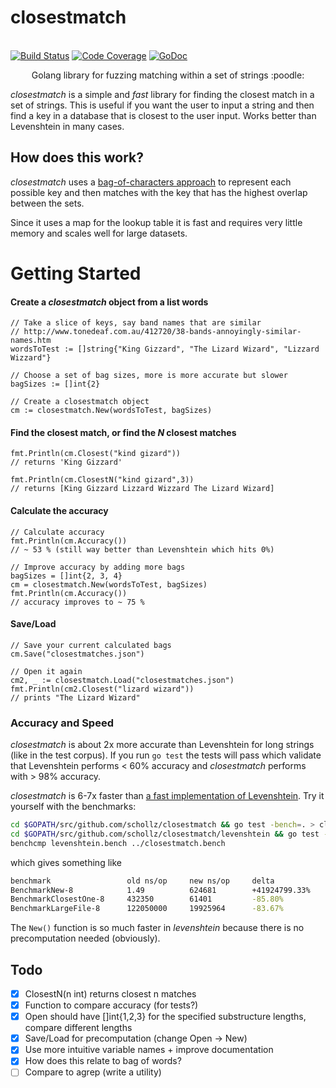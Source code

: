 
<p align="center">
<!--<img
    src="logo.png"
    width="260" height="80" border="0" alt="closestmatch">-->
<h1>closestmatch</h1>
<br>
<a href="https://travis-ci.org/schollz/closestmatch"><img src="https://img.shields.io/travis/schollz/closestmatch.svg?style=flat-square" alt="Build Status"></a>
<a href="http://gocover.io/github.com/schollz/closestmatch"><img src="https://img.shields.io/badge/coverage-98%25-brightgreen.svg?style=flat-square" alt="Code Coverage"></a>
<a href="https://godoc.org/github.com/schollz/closestmatch"><img src="https://img.shields.io/badge/api-reference-blue.svg?style=flat-square" alt="GoDoc"></a>
</p>

<p align="center">Golang library for fuzzing matching within a set of strings :poodle:</a></p>

*closestmatch* is a simple and *fast* library for finding the closest match in a set of strings. This is useful if you want the user to input a string and then find a key in a database that is closest to the user input. Works better than Levenshtein in many cases.

## How does this work?

*closestmatch* uses a [bag-of-characters approach](https://en.wikipedia.org/wiki/Bag-of-words_model) to represent each possible key and then matches with the key that has the highest overlap between the sets.

Since it uses a map for the lookup table it is fast and requires very little memory and scales well for large datasets.

Getting Started
===============

####  Create a *closestmatch* object from a list words

```golang
// Take a slice of keys, say band names that are similar
// http://www.tonedeaf.com.au/412720/38-bands-annoyingly-similar-names.htm
wordsToTest := []string{"King Gizzard", "The Lizard Wizard", "Lizzard Wizzard"}

// Choose a set of bag sizes, more is more accurate but slower
bagSizes := []int{2}

// Create a closestmatch object
cm := closestmatch.New(wordsToTest, bagSizes)
```

#### Find the closest match, or find the *N* closest matches

```golang
fmt.Println(cm.Closest("kind gizard"))
// returns 'King Gizzard'

fmt.Println(cm.ClosestN("kind gizard",3))
// returns [King Gizzard Lizzard Wizzard The Lizard Wizard]
```

#### Calculate the accuracy

```golang
// Calculate accuracy
fmt.Println(cm.Accuracy())
// ~ 53 % (still way better than Levenshtein which hits 0%)

// Improve accuracy by adding more bags
bagSizes = []int{2, 3, 4}
cm = closestmatch.New(wordsToTest, bagSizes)
fmt.Println(cm.Accuracy())
// accuracy improves to ~ 75 %
```

#### Save/Load

```golang
// Save your current calculated bags
cm.Save("closestmatches.json")

// Open it again
cm2, _ := closestmatch.Load("closestmatches.json")
fmt.Println(cm2.Closest("lizard wizard"))
// prints "The Lizard Wizard"
```

### Accuracy and Speed

*closestmatch* is about 2x more accurate than Levenshtein for long strings (like in the test corpus). If you run `go test` the tests will pass which validate that Levenshtein performs < 60% accuracy and *closestmatch* performs with > 98% accuracy.

*closestmatch* is 6-7x faster than [a fast implementation of Levenshtein](https://groups.google.com/forum/#!topic/golang-nuts/YyH1f_qCZVc). Try it yourself with the benchmarks:

```bash
cd $GOPATH/src/github.com/schollz/closestmatch && go test -bench=. > closestmatch.bench
cd $GOPATH/src/github.com/schollz/closestmatch/levenshtein && go test -bench=. > levenshtein.bench
benchcmp levenshtein.bench ../closestmatch.bench
```

which gives something like

```bash
benchmark                 old ns/op     new ns/op     delta
BenchmarkNew-8            1.49          624681        +41924799.33%
BenchmarkClosestOne-8     432350        61401         -85.80%
BenchmarkLargeFile-8      122050000     19925964      -83.67%
```

The `New()` function is so much faster in *levenshtein* because there is no precomputation needed (obviously).

## Todo

- [x] ClosestN(n int) returns closest n matches
- [x] Function to compare accuracy (for tests?)
- [x] Open should have []int{1,2,3} for the specified substructure lengths, compare different lengths
- [x] Save/Load for precomputation (change Open -> New)
- [x] Use more intuitive variable names + improve documentation
- [x] How does this relate to bag of words?
- [ ] Compare to agrep (write a utility)
